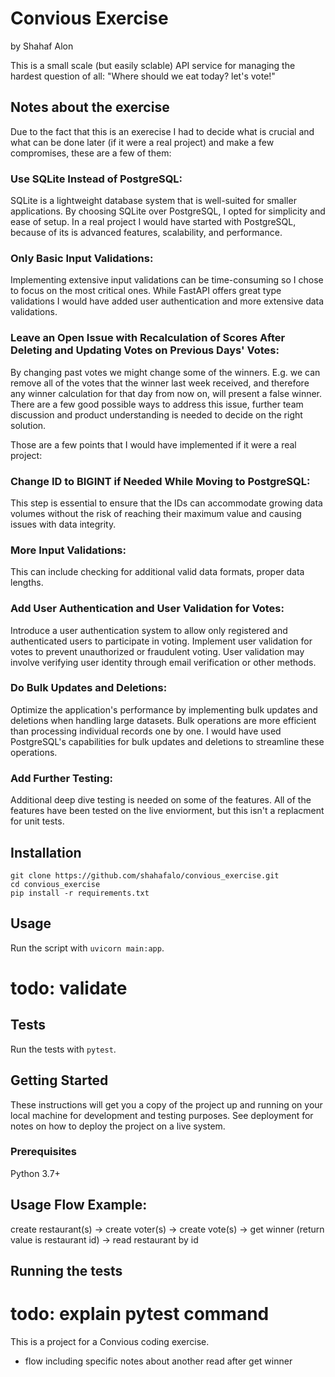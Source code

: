# Convious Exercise

by Shahaf Alon

This is a small scale (but easily sclable) API service for managing the hardest question of all:
"Where should we eat today? let's vote!"


## Notes about the exercise

Due to the fact that this is an exerecise I had to decide what is crucial and what can be done later (if it were a real project) and make a few compromises, these are a few of them:

### Use SQLite Instead of PostgreSQL:

SQLite is a lightweight database system that is well-suited for smaller applications.
By choosing SQLite over PostgreSQL, I opted for simplicity and ease of setup.
In a real project I would have started with PostgreSQL, because of its is advanced features, scalability, and performance.

### Only Basic Input Validations:

Implementing extensive input validations can be time-consuming so I chose to focus on the most critical ones.
While FastAPI offers great type validations I would have added user authentication and more extensive data validations.

### Leave an Open Issue with Recalculation of Scores After Deleting and Updating Votes on Previous Days' Votes:

By changing past votes we might change some of the winners. E.g. we can remove all of the votes that the winner last week received, and therefore any winner calculation for that day from now on, will present a false winner.
There are a few good possible ways to address this issue, further team discussion and product understanding is needed to decide on the right solution.


Those are a few points that I would have implemented if it were a real project:

### Change ID to BIGINT if Needed While Moving to PostgreSQL:

This step is essential to ensure that the IDs can accommodate growing data volumes without the risk of reaching their maximum value and causing issues with data integrity.

### More Input Validations:

This can include checking for additional valid data formats, proper data lengths.

### Add User Authentication and User Validation for Votes:

Introduce a user authentication system to allow only registered and authenticated users to participate in voting. Implement user validation for votes to prevent unauthorized or fraudulent voting. User validation may involve verifying user identity through email verification or other methods.

### Do Bulk Updates and Deletions:

Optimize the application's performance by implementing bulk updates and deletions when handling large datasets. Bulk operations are more efficient than processing individual records one by one. I would have used PostgreSQL's capabilities for bulk updates and deletions to streamline these operations.

### Add Further Testing:

Additional deep dive testing is needed on some of the features. All of the features have been tested on the live enviorment, but this isn't a replacment for unit tests.


## Installation

```
git clone https://github.com/shahafalo/convious_exercise.git
cd convious_exercise
pip install -r requirements.txt
```

## Usage

Run the script with `uvicorn main:app`.  

# todo: validate

## Tests

Run the tests with `pytest`.

## Getting Started

These instructions will get you a copy of the project up and running on your local machine for development and testing purposes. See deployment for notes on how to deploy the project on a live system.

### Prerequisites

Python 3.7+

## Usage Flow Example:

create restaurant(s) -> create voter(s) -> create vote(s) -> get winner (return value is restaurant id) -> read restaurant by id


## Running the tests

# todo: explain pytest command

This is a project for a Convious coding exercise.



- flow including specific notes about another read after get winner
